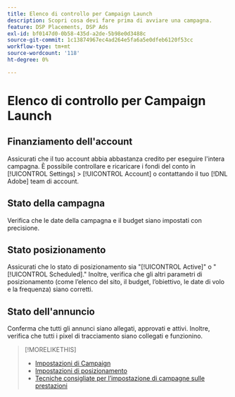 ```yaml
---
title: Elenco di controllo per Campaign Launch
description: Scopri cosa devi fare prima di avviare una campagna.
feature: DSP Placements, DSP Ads
exl-id: bf0147d0-0b58-435d-a2de-5b98e0d3488c
source-git-commit: 1c13874967ec4ad264e5fa6a5e0dfeb6120f53cc
workflow-type: tm+mt
source-wordcount: '118'
ht-degree: 0%

---
```


# Elenco di controllo per Campaign Launch

## Finanziamento dell&#39;account

Assicurati che il tuo account abbia abbastanza credito per eseguire l&#39;intera campagna. È possibile controllare e ricaricare i fondi del conto in [!UICONTROL Settings] > [!UICONTROL Account] o contattando il tuo [!DNL Adobe] team di account.

## Stato della campagna

Verifica che le date della campagna e il budget siano impostati con precisione.

## Stato posizionamento

Assicurati che lo stato di posizionamento sia &quot;[!UICONTROL Active]&quot; o &quot;[!UICONTROL Scheduled].&quot; Inoltre, verifica che gli altri parametri di posizionamento (come l’elenco del sito, il budget, l’obiettivo, le date di volo e la frequenza) siano corretti.

## Stato dell&#39;annuncio

Conferma che tutti gli annunci siano allegati, approvati e attivi. Inoltre, verifica che tutti i pixel di tracciamento siano collegati e funzionino.

>[!MORELIKETHIS]
>
>* [Impostazioni di Campaign](/help/dsp/campaign-management/campaigns/campaign-settings.md)
>* [Impostazioni di posizionamento](/help/dsp/campaign-management/placements/placement-settings.md)
>* [Tecniche consigliate per l’impostazione di campagne sulle prestazioni](/help/dsp/optimization/campaign-best-practices-performance.md)


